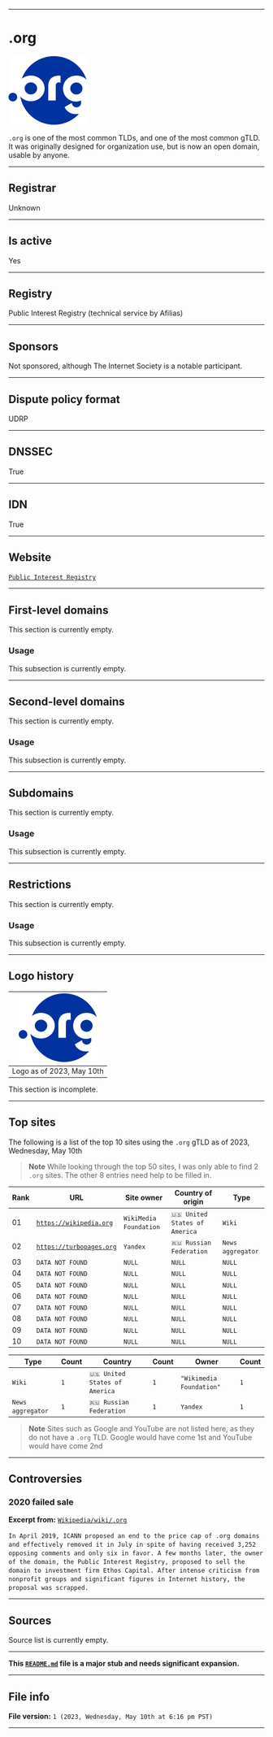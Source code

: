 

***

# .org

<!-- Start of lead section !-->

![DotORG_logo.svg](/Domainiac/DB/gTLD/dot/org/SVG/DotORG_logo.svg)

`.org` is one of the most common TLDs, and one of the most common gTLD. It was originally designed for organization use, but is now an open domain, usable by anyone.

<!-- End of lead section !-->

***

## Registrar

Unknown

***

## Is active

Yes

***

## Registry

Public Interest Registry (technical service by Afilias)

***

## Sponsors

Not sponsored, although The Internet Society is a notable participant.

***

## Dispute policy format

UDRP

***

## DNSSEC

True

***

## IDN

True

***

## Website

[`Public Interest Registry`](http://www.pir.org/)

***

## First-level domains

This section is currently empty.

### Usage

This subsection is currently empty.

***

## Second-level domains

This section is currently empty.

### Usage

This subsection is currently empty.

***

## Subdomains

This section is currently empty.

### Usage

This subsection is currently empty.

***

## Restrictions

This section is currently empty.

### Usage

This subsection is currently empty.

***

## Logo history

| ![DotORG_logo.svg](/Domainiac/DB/gTLD/dot/org/SVG/DotORG_logo.svg) |
|---|
| Logo as of 2023, May 10th |

This section is incomplete.

***

## Top sites

The following is a list of the top 10 sites using the `.org` gTLD as of 2023, Wednesday, May 10th

> **Note** While looking through the top 50 sites, I was only able to find 2 `.org` sites. The other 8 entries need help to be filled in.

| Rank | URL | Site owner | Country of origin | Type |
|---|---|---|---|---|
| 01 | [`https://wikipedia.org`](https://wikipedia.org/) | `WikiMedia Foundation` | `🇺🇸️ United States of America` | `Wiki` |
| 02 | [`https://turbopages.org`](https://turbopages.org/) | `Yandex` | `🇷🇺️ Russian Federation` | `News aggregator` |
| 03 | `DATA NOT FOUND` | `NULL` | `NULL` | `NULL` | `NULL` |
| 04 | `DATA NOT FOUND` | `NULL` | `NULL` | `NULL` | `NULL` |
| 05 | `DATA NOT FOUND` | `NULL` | `NULL` | `NULL` | `NULL` |
| 06 | `DATA NOT FOUND` | `NULL` | `NULL` | `NULL` | `NULL` |
| 07 | `DATA NOT FOUND` | `NULL` | `NULL` | `NULL` | `NULL` |
| 08 | `DATA NOT FOUND` | `NULL` | `NULL` | `NULL` | `NULL` |
| 09 | `DATA NOT FOUND` | `NULL` | `NULL` | `NULL` | `NULL` |
| 10 | `DATA NOT FOUND` | `NULL` | `NULL` | `NULL` | `NULL` |

| Type | Count| Country | Count | Owner | Count |
|---|---|---|---|---|---|
| `Wiki` | `1` | `🇺🇸️ United States of America` | `1` | `"Wikimedia Foundation"` | `1` |
| `News aggregator` | `1` | `🇷🇺️ Russian Federation` | `1` | `Yandex` | `1` |

> **Note** Sites such as Google and YouTube are not listed here, as they do not have a `.org` TLD. Google would have come 1st and YouTube would have come 2nd

***

## Controversies

### 2020 failed sale

**Excerpt from:** [`Wikipedia/wiki/.org`](https://en.wikipedia.org/w/index.php?title=.org&oldid=1146253602&useskin=monobook)

`In April 2019, ICANN proposed an end to the price cap of .org domains and effectively removed it in July in spite of having received 3,252 opposing comments and only six in favor. A few months later, the owner of the domain, the Public Interest Registry, proposed to sell the domain to investment firm Ethos Capital. After intense criticism from nonprofit groups and significant figures in Internet history, the proposal was scrapped.`

***

## Sources

Source list is currently empty.

***

**This [`README.md`](/Domainiac/DB/gTLD/dot/org/README.md) file is a major stub and needs significant expansion.**

***

## File info

**File version:** `1 (2023, Wednesday, May 10th at 6:16 pm PST)`

***
